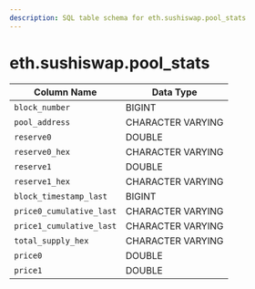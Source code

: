 ```yaml
---
description: SQL table schema for eth.sushiswap.pool_stats
---
```


# eth.sushiswap.pool\_stats

| Column Name              | Data Type         |
| ------------------------ | ----------------- |
| `block_number`           | BIGINT            |
| `pool_address`           | CHARACTER VARYING |
| `reserve0`               | DOUBLE            |
| `reserve0_hex`           | CHARACTER VARYING |
| `reserve1`               | DOUBLE            |
| `reserve1_hex`           | CHARACTER VARYING |
| `block_timestamp_last`   | BIGINT            |
| `price0_cumulative_last` | CHARACTER VARYING |
| `price1_cumulative_last` | CHARACTER VARYING |
| `total_supply_hex`       | CHARACTER VARYING |
| `price0`                 | DOUBLE            |
| `price1`                 | DOUBLE            |
